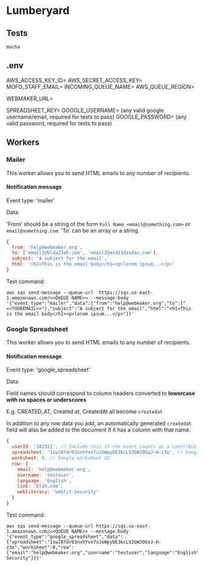 # Lumberyard

## Tests

```
mocha
```

## .env

AWS_ACCESS_KEY_ID=
AWS_SECRET_ACCESS_KEY=
MOFO_STAFF_EMAIL=
INCOMING_QUEUE_NAME=
AWS_QUEUE_REGION=

WEBMAKER_URL=

SPREADSHEET_KEY=
GOOGLE_USERNAME= (any valid google username/email, required for tests to pass)
GOOGLE_PASSWORD= (any valid password, required for tests to pass)

## Workers

### Mailer

This worker allows you to send HTML emails to any number of recipients.

#### Notification message

Event type: 'mailer'

Data:

'From' should be a string of the form `Full Name <email@something.com>` or `email@something.com`. 'To' can be an array or a string.

```js
{
  from: 'help@webmaker.org',
  to: ['email1@blda23ah.com', 'email2@asd23dasdas.com'],
  subject: 'A subject for the email',
  html: '<h1>This is the email body</h1><p>lorem ipsum...</p>'
}
```

Test command:

```shell
aws sqs send-message --queue-url  https://sqs.us-east-1.amazonaws.com/<<QUEUE NAME>> --message-body '{"event_type":"mailer","data":{"from":"help@webmaker.org","to":["<<YOUREMAIL>>"],"subject":"A subject for the email","html":"<h1>This is the email body</h1><p>lorem ipsum...</p>"}}'
```

### Google Spreadsheet

This worker allows you to send HTML emails to any number of recipients.

#### Notification message

Event type: 'google_spreadsheet'

Data:

Field names should correspond to column headers converted to **lowercase with no spaces or underscores**

E.g. CREATED_AT, Created at, CreatedAt all become `createdat`

In addition to any row data you add, an automatically generated `createdat` field will also be added to the document if it has a column with that name.

```js
{
  userId: '102321', // Include this if the event counts as a contribution
  spreadsheet: '1swJ87dr03nxhYvn7uJoWpybE3kcLV2bW3OGoJ-H-z3o', // Google spreadsheet ID
  worksheet: 0, // Google worksheet ID
  row: {
    email: 'help@webmaker.org',
    username: 'testuser',
    language: 'English',
    link: 'blah.com',
    webliteracy: 'weblit-Security'
  }
}

```

Test command:

```shell
aws sqs send-message --queue-url https://sqs.us-east-1.amazonaws.com/<<QUEUE NAME>> --message-body '{"event_type":"google_spreadsheet","data":{"spreadsheet":"1swJ87dr03nxhYvn7uJoWpybE3kcLV2bW3OGoJ-H-z3o","worksheet":0,"row":{"email":"help@webmaker.org","username":"testuser","language":"English","link":"blah.com","webliteracy":"weblit-Security"}}}'
```

